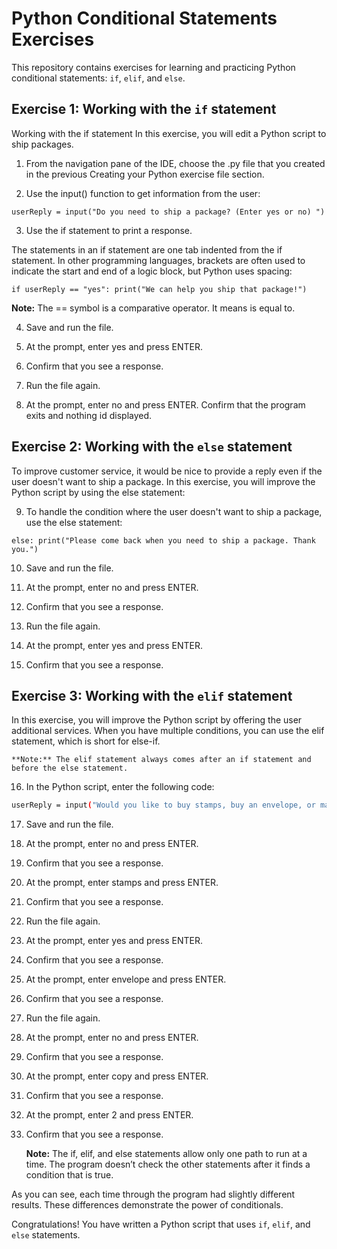 # Python Conditional Statements Exercises

This repository contains exercises for learning and practicing Python conditional statements: `if`, `elif`, and `else`.

## Exercise 1: Working with the `if` statement

Working with the if statement In this exercise, you will edit a Python script to ship packages.

1. From the navigation pane of the IDE, choose the .py file that you created in the previous Creating your Python exercise file section.

2. Use the input() function to get information from the user:

`userReply = input("Do you need to ship a package? (Enter yes or no) ")`

3. Use the if statement to print a response.

The statements in an if statement are one tab indented from the if statement. In other programming languages, brackets are often used to indicate the start and end of a logic block, but Python uses spacing:

`if userReply == "yes": print("We can help you ship that package!")`

**Note:** The == symbol is a comparative operator. It means is equal to.

4. Save and run the file.

5. At the prompt, enter yes and press ENTER.

6. Confirm that you see a response.

7. Run the file again.

8. At the prompt, enter no and press ENTER. Confirm that the program exits and nothing id displayed.

## Exercise 2: Working with the `else` statement

To improve customer service, it would be nice to provide a reply even if the user doesn't want to ship a package. In this exercise, you will improve the Python script by using the else statement:

9. To handle the condition where the user doesn't want to ship a package, use the else statement:

`else: print("Please come back when you need to ship a package. Thank you.")`

10. Save and run the file.

11. At the prompt, enter no and press ENTER.

12. Confirm that you see a response.

13. Run the file again.

14. At the prompt, enter yes and press ENTER.

15. Confirm that you see a response.

## Exercise 3: Working with the `elif` statement

In this exercise, you will improve the Python script by offering the user additional services. When you have multiple conditions, you can use the elif statement, which is short for else-if.

    **Note:** The elif statement always comes after an if statement and before the else statement.

16. In the Python script, enter the following code:

```bash
userReply = input("Would you like to buy stamps, buy an envelope, or make a copy? (Enter stamps, envelope, or copy) ") if userReply == "stamps": print("We have many stamp designs to choose from.") elif userReply == "envelope": print("We have many envelope sizes to choose from.") elif userReply == "copy": copies = input("How many copies would you like? (Enter a number) ") print("Here are {} copies.".format(copies)) else: print("Thank you, please come again.")
```

17. Save and run the file.

18. At the prompt, enter no and press ENTER.

19. Confirm that you see a response.

20. At the prompt, enter stamps and press ENTER.

21. Confirm that you see a response.

22. Run the file again.

23. At the prompt, enter yes and press ENTER.

24. Confirm that you see a response.

25. At the prompt, enter envelope and press ENTER.

26. Confirm that you see a response.

27. Run the file again.

28. At the prompt, enter no and press ENTER.

29. Confirm that you see a response.

30. At the prompt, enter copy and press ENTER.

31. Confirm that you see a response.

32. At the prompt, enter 2 and press ENTER.

33. Confirm that you see a response.

    **Note:** The if, elif, and else statements allow only one path to run at a time. The program doesn’t check the other statements after it finds a condition that is true.

As you can see, each time through the program had slightly different results. These differences demonstrate the power of conditionals.

Congratulations! You have written a Python script that uses `if`, `elif`, and `else` statements.